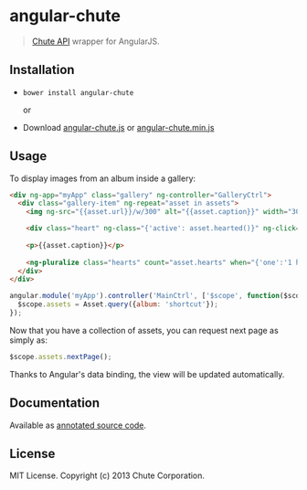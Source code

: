 # angular-chute

> [Chute API](http://api.getchute.com/v2) wrapper for AngularJS.

## Installation

- `bower install angular-chute`

  or

- Download [angular-chute.js](dist/angular.chute.js) or [angular-chute.min.js](dist/angular-chute.min.js)


## Usage

To display images from an album inside a gallery:

```html
<div ng-app="myApp" class="gallery" ng-controller="GalleryCtrl">
  <div class="gallery-item" ng-repeat="asset in assets">
    <img ng-src="{{asset.url}}/w/300" alt="{{asset.caption}}" width="300">

    <div class="heart" ng-class="{'active': asset.hearted()}" ng-click="asset.toggleHeart()"></div>
    
    <p>{{asset.caption}}</p>
    
    <ng-pluralize class="hearts" count="asset.hearts" when="{'one':'1 heart', 'other':'{} hearts'}"></ng-pluralize>
  </div>
</div>
```

```js
angular.module('myApp').controller('MainCtrl', ['$scope', function($scope) {
  $scope.assets = Asset.query({album: 'shortcut'});
});
```

Now that you have a collection of assets, you can request next page as simply as:

```js
$scope.assets.nextPage();
```

Thanks to Angular's data binding, the view will be updated automatically.


## Documentation

Available as [annotated source code](http://chute.github.io/angular-chute/docs/chute.html).


## License

MIT License. Copyright (c) 2013 Chute Corporation.
